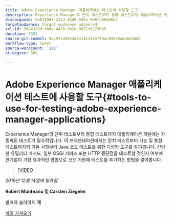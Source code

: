 ```yaml
---
title: Adobe Experience Manager 애플리케이션 테스트에 사용할 도구
description: Experience Manager의 단위 테스트부터 통합 테스트까지 애플리케이션 개발에는 자동화된 테스트가 필수적입니다. 이 프레젠테이션에서는 장치 테스트부터 기능 및 통합 테스트까지의 기본 사항부터 Java 코드 테스트를 위한 다양한 도구를 살펴봅니다. 간단한 유틸리티 메서드, 일부 OSGi 서비스 또는 HTTP 종단점을 테스트할 것인지 여부에 관계없이 가장 효과적인 방법으로 코드 기반에 테스트를 추가하는 방법을 알아봅니다.
discoiquuid: 5a831981-2313-45d6-8d5e-996fc88debb2
targetaudience: target-audience advanced
exl-id: 5d84328d-f4da-4420-962e-86713d2230b5
duration: 3351
source-git-commit: 9a297cda953d4414131657f9ac84580aea0eabeb
workflow-type: tm+mt
source-wordcount: '181'
ht-degree: 36%

---
```


# Adobe Experience Manager 애플리케이션 테스트에 사용할 도구{#tools-to-use-for-testing-adobe-experience-manager-applications}

Experience Manager의 단위 테스트부터 통합 테스트까지 애플리케이션 개발에는 자동화된 테스트가 필수적입니다. 이 프레젠테이션에서는 장치 테스트부터 기능 및 통합 테스트까지의 기본 사항부터 Java 코드 테스트를 위한 다양한 도구를 살펴봅니다. 간단한 유틸리티 메서드, 일부 OSGi 서비스 또는 HTTP 종단점을 테스트할 것인지 여부에 관계없이 가장 효과적인 방법으로 코드 기반에 테스트를 추가하는 방법을 알아봅니다.

>[!VIDEO](https://video.tv.adobe.com/v/19302/?quality=9)

*2016년 12월 14일에 발표됨*

**Robert Munteanu 및 Carsten Ziegeler**

발표자 슬라이드 **개**

[파일 가져오기](assets/aem-gems-tools-for-testing-12-14-16.pdf)
<!--
[Get back to the Overview](https://helpx.adobe.com/experience-manager/kt/eseminars/gems/aem-index.html)
-->
